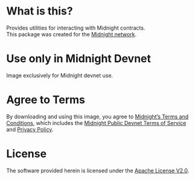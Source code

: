 # What is this?
Provides utilities for interacting with Midnight contracts.  
This package was created for the [Midnight network](https://midnight.network).  

# Use only in Midnight Devnet
Image exclusively for Midnight devnet use.  

# Agree to Terms
By downloading and using this image, you agree to [Midnight’s Terms and Conditions](https://midnight.network/static/terms.pdf), which includes the [Midnight Public Devnet Terms of Service](https://midnight.network/static/midnight-devnet-terms-of-service.pdf) and [Privacy Policy](https://midnight.network/static/privacy-policy.pdf).

# License
The software provided herein is licensed under the [Apache License V2.0](http://www.apache.org/licenses/LICENSE-2.0).
